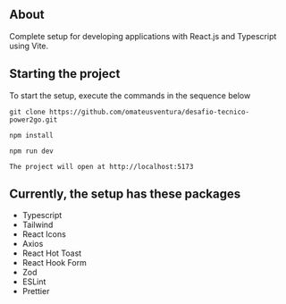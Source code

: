 ## About

Complete setup for developing applications with React.js and Typescript using Vite.

## Starting the project

To start the setup, execute the commands in the sequence below

```
git clone https://github.com/omateusventura/desafio-tecnico-power2go.git
```

```
npm install
```

```
npm run dev
```

```
The project will open at http://localhost:5173
```

## Currently, the setup has these packages

- Typescript
- Tailwind
- React Icons
- Axios
- React Hot Toast
- React Hook Form
- Zod
- ESLint
- Prettier